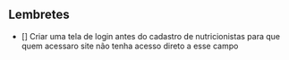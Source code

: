 ## Lembretes
- [] Criar uma tela de login antes do cadastro de nutricionistas para que quem acessaro site não tenha acesso direto a esse campo